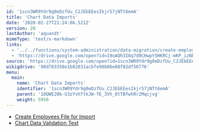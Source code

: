 ```yaml
---
id: '1scn3WR9Ydr9g0eDzfUu_C2JEbEEesIkjrS7jNTt6emA'
title: 'Chart Data Imports'
date: '2020-02-27T21:24:06.521Z'
version: 20
lastAuthor: 'aquandt'
mimeType: 'text/x-markdown'
links:
  - '../../functions/system-administration/data-migration/create-employees-file-for-import.md'
  - 'https://drive.google.com/open?id=19oAQh3I8q7d0CHwpY5HKRCj-mKP_izNF82906OleF7A'
source: 'https://drive.google.com/open?id=1scn3WR9Ydr9g0eDzfUu_C2JEbEEesIkjrS7jNTt6emA'
wikigdrive: '90d783358e1b82831acbfe98b06e08f02df56776'
menu:
  main:
    name: 'Chart Data Imports'
    identifier: '1scn3WR9Ydr9g0eDzfUu_C2JEbEEesIkjrS7jNTt6emA'
    parent: '1OQWE20b-U3zYvhTtkJW-fE_3Vh_8tTBfwhRr2Mqcjvg'
    weight: 5950
---
```












* [Create Employees File for Import](../../functions/system-administration/data-migration/create-employees-file-for-import.md)
* [Chart Data Validation Test](https://drive.google.com/open?id=19oAQh3I8q7d0CHwpY5HKRCj-mKP_izNF82906OleF7A)
